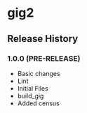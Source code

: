 # gig2

## Release History

### 1.0.0 (PRE-RELEASE)
  * Basic changes
  * Lint
  * Initial Files
  * build_gig
  * Added census
